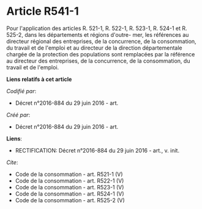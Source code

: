 # Article R541-1

Pour l'application des articles R. 521-1, R. 522-1, R. 523-1, R. 524-1 et R. 525-2, dans les départements et régions d'outre-
mer, les références au directeur régional des entreprises, de la concurrence, de la consommation, du travail et de l'emploi
et au directeur de la direction départementale chargée de la protection des populations sont remplacées par la référence au
directeur des entreprises, de la concurrence, de la consommation, du travail et de l'emploi.

**Liens relatifs à cet article**

_Codifié par_:

  - Décret n°2016-884 du 29 juin 2016 - art.

_Créé par_:

  - Décret n°2016-884 du 29 juin 2016 - art.

**Liens**:

  - RECTIFICATION: Décret n°2016-884 du 29 juin 2016 - art., v. init.

_Cite_:

  - Code de la consommation - art. R521-1 (V)
  - Code de la consommation - art. R522-1 (V)
  - Code de la consommation - art. R523-1 (V)
  - Code de la consommation - art. R524-1 (V)
  - Code de la consommation - art. R525-2 (V)
